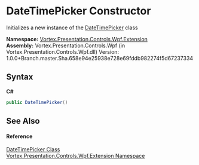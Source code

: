# DateTimePicker Constructor 
 

Initializes a new instance of the <a href="T_Vortex_Presentation_Controls_Wpf_Extension_DateTimePicker.md">DateTimePicker</a> class

**Namespace:**&nbsp;<a href="N_Vortex_Presentation_Controls_Wpf_Extension.md">Vortex.Presentation.Controls.Wpf.Extension</a><br />**Assembly:**&nbsp;Vortex.Presentation.Controls.Wpf (in Vortex.Presentation.Controls.Wpf.dll) Version: 1.0.0+Branch.master.Sha.658e94e25938e728e69fddb982274f5d67237334

## Syntax

**C#**<br />
``` C#
public DateTimePicker()
```


## See Also


#### Reference
<a href="T_Vortex_Presentation_Controls_Wpf_Extension_DateTimePicker.md">DateTimePicker Class</a><br /><a href="N_Vortex_Presentation_Controls_Wpf_Extension.md">Vortex.Presentation.Controls.Wpf.Extension Namespace</a><br />